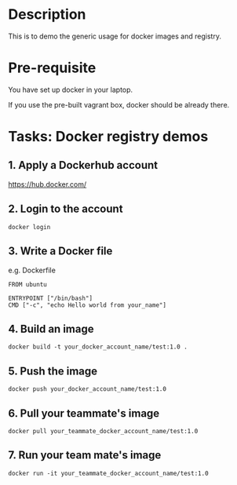 # Description

This is to demo the generic usage for docker images and registry.

# Pre-requisite

You have set up docker in your laptop.

If you use the pre-built vagrant box, docker should be already there.

# Tasks: Docker registry demos

## 1. Apply a Dockerhub account
https://hub.docker.com/

## 2. Login to the account
```
docker login
```

## 3. Write a Docker file
e.g. Dockerfile
```
FROM ubuntu

ENTRYPOINT ["/bin/bash"]
CMD ["-c", "echo Hello world from your_name"] 

```

## 4. Build an image

```
docker build -t your_docker_account_name/test:1.0 .
```

## 5. Push the image
```
docker push your_docker_account_name/test:1.0
```

## 6. Pull your teammate's image
```
docker pull your_teammate_docker_account_name/test:1.0
```

## 7. Run your team mate's image
```
docker run -it your_teammate_docker_account_name/test:1.0
```
